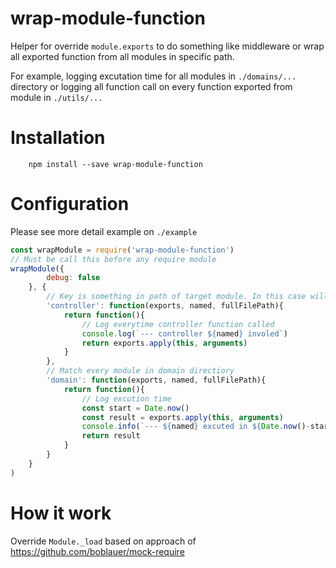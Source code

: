 # wrap-module-function
Helper for override `module.exports` to do something like middleware or wrap all exported function from all modules in specific path.

For example, logging excutation time for all modules in `./domains/...` directory or logging all function call on every function exported from module in `./utils/...`
# Installation
```
    npm install --save wrap-module-function
```
# Configuration
Please see more detail example on `./example`
```javascript
const wrapModule = require('wrap-module-function')
// Must be call this before any require module
wrapModule({
        debug: false
    }, {
        // Key is something in path of target module. In this case will match every file in controller directory
        'controller': function(exports, named, fullFilePath){
            return function(){
                // Log everytime controller function called
                console.log(`--- controller ${named} involed`)
                return exports.apply(this, arguments)
            }
        },
        // Match every module in domain directiory
        'domain': function(exports, named, fullFilePath){
            return function(){
                // Log excution time
                const start = Date.now()
                const result = exports.apply(this, arguments)
                console.info(`--- ${named} excuted in ${Date.now()-start}ms`)
                return result
            }
        } 
    }
)
```
# How it work
Override `Module._load` based on approach of https://github.com/boblauer/mock-require 

